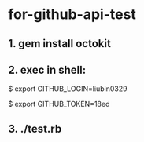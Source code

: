 for-github-api-test
===================

## 1. gem install octokit

## 2. exec in shell:

$ export GITHUB_LOGIN=liubin0329

$ export GITHUB_TOKEN=18ed

## 3. ./test.rb


